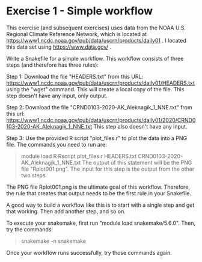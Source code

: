 # Exercise 1 - Simple workflow

This exercise (and subsequent exercises) uses data from the NOAA
U.S. Regional Climate Reference Network, which is located at
https://www1.ncdc.noaa.gov/pub/data/uscrn/products/daily01 . I located this
data set using https://www.data.gov/ .

Write a Snakefile for a simple workflow. This workflow consists of
three steps (and therefore has three rules):

Step 1: Download the file "HEADERS.txt" from this URL:
https://www1.ncdc.noaa.gov/pub/data/uscrn/products/daily01/HEADERS.txt
using the "wget" command. This will create a local copy of the file.
This step doesn't have any input, only output.

Step 2: Download the file "CRND0103-2020-AK_Aleknagik_1_NNE.txt" from this
url:
https://www1.ncdc.noaa.gov/pub/data/uscrn/products/daily01/2020/CRND0103-2020-AK_Aleknagik_1_NNE.txt
This step also doesn't have any input.

Step 3: Use the provided R script "plot_files.r" to plot the data into a PNG
file. The commands you need to run are:
> module load R
> Rscript plot_files.r HEADERS.txt CRND0103-2020-AK_Aleknagik_1_NNE.txt
The output of this statement will be the PNG file "Rplot001.png".
The input for this step is the output from the other two steps.

The PNG file Rplot001.png is the ultimate goal of this workflow. Therefore,
the rule that creates that output needs to be the first rule in your Snakefile.

A good way to build a workflow like this is to start with a single step and
get that working. Then add another step, and so on.

To execute your snakemake, first run "module load snakemake/5.6.0". Then,
try the commands:
> snakemake -n
> snakemake

Once your workflow runs successfully, try those commands again.
